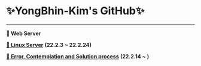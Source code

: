 # ✨YongBhin-Kim's GitHub✨
---

**🤔 Web Server**

<a href="https://linuxyb.kimyongbhin.repl.co">**🤔 Linux Server**</a> **(22.2.3 ~ 22.2.24)**

<a href="https://yongbhin-effort.tistory.com/">**🤔 Error, Contemplation and Solution process**</a> **(22.2.14 ~ )**

<!--
- 🔭 I’m currently working on ...
- 🌱 I’m currently learning ...
- 👯 I’m looking to collaborate on ...
- 🤔 I’m looking for help with ...
- 💬 Ask me about ...
- 📫 How to reach me: ...
- 😄 Pronouns: ...
- ⚡ Fun fact: ...
-->
